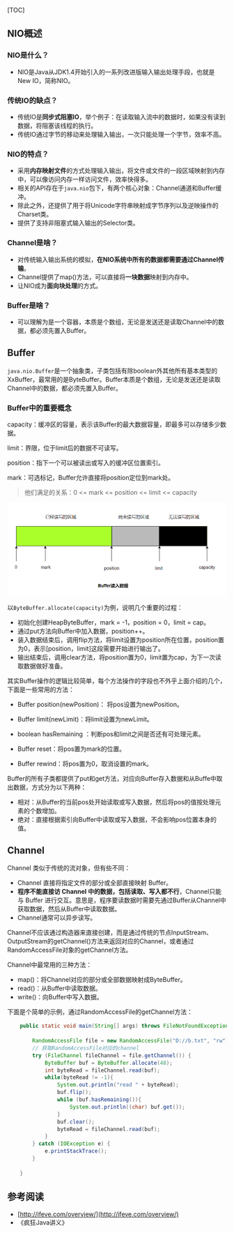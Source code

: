 [TOC]

## NIO概述

### NIO是什么？ 

- NIO是Java从JDK1.4开始引入的一系列改进版输入输出处理手段，也就是New IO，简称NIO。

### 传统IO的缺点？

- 传统IO是**同步式阻塞IO**，举个例子：在读取输入流中的数据时，如果没有读到数据，将阻塞该线程的执行。
- 传统IO通过字节的移动来处理输入输出，一次只能处理一个字节，效率不高。

### NIO的特点？

- 采用**内存映射文件**的方式处理输入输出，将文件或文件的一段区域映射到内存中，可以像访问内存一样访问文件，效率快得多。
- 相关的API存在于`java.nio`包下，有两个核心对象：Channel通道和Buffer缓冲。
- 除此之外，还提供了用于将Unicode字符串映射成字节序列以及逆映操作的Charset类。
- 提供了支持非阻塞式输入输出的Selector类。

### Channel是啥？

- 对传统输入输出系统的模拟，**在NIO系统中所有的数据都需要通过Channel传输**。
- Channel提供了map()方法，可以直接将**一块数据**映射到内存中。
- 让NIO成为**面向块处理**的方式。

### Buffer是啥？

- 可以理解为是一个容器，本质是个数组，无论是发送还是读取Channel中的数据，都必须先置入Buffer。

## Buffer

`java.nio.Buffer`是一个抽象类，子类包括有除boolean外其他所有基本类型的XxBuffer，最常用的是ByteBuffer。Buffer本质是个数组，无论是发送还是读取Channel中的数据，都必须先置入Buffer。

### Buffer中的重要概念

capacity：缓冲区的容量，表示该Buffer的最大数据容量，即最多可以存储多少数据。

limit：界限，位于limit后的数据不可读写。

position：指下一个可以被读出或写入的缓冲区位置索引。

mark：可选标记，Buffer允许直接将position定位到mark处。

> 他们满足的关系：0 <= mark <= position <= limit <= capacity

![image-20201219011845686](img/NIO/image-20201219011845686.png)

以`ByteBuffer.allocate(capacity)`为例，说明几个重要的过程：

- 初始化创建HeapByteBuffer，mark = -1，position = 0，limit = cap。
- 通过put方法向Buffer中加入数据，position++。
- 装入数据结束后，调用flip方法，将limit设置为position所在位置，position置为0，表示[position，limit]这段需要开始进行输出了。
- 输出结束后，调用clear方法，将position置为0，limit置为cap，为下一次读取数据做好准备。

其实Buffer操作的逻辑比较简单，每个方法操作的字段也不外乎上面介绍的几个，下面是一些常用的方法：

- Buffer position(newPosition)： 将pos设置为newPosition。
- Buffer limit(newLimit)：将limit设置为newLimit。
- boolean hasRemaining ：判断pos和limit之间是否还有可处理元素。

- Buffer reset：将pos置为mark的位置。
- Buffer rewind：将pos置为0，取消设置的mark。

Buffer的所有子类都提供了put和get方法，对应向Buffer存入数据和从Buffe中取出数据，方式分为以下两种：

- 相对：从Buffer的当前pos处开始读取或写入数据，然后将pos的值按处理元素的个数增加。
- 绝对：直接根据索引向Buffer中读取或写入数据，不会影响pos位置本身的值。

## Channel

Channel 类似于传统的流对象，但有些不同：

- Channel 直接将指定文件的部分或全部直接映射 Buffer。
- **程序不能直接访 Channel 中的数据，包括读取、写入都不行**，Channel只能与 Buffer 进行交互。意思是，程序要读数据时需要先通过Buffer从Channel中获取数据，然后从Buffer中读取数据。
- Channel通常可以异步读写。

Channel不应该通过构造器来直接创建，而是通过传统的节点InputStream、OutputStream的getChannel()方法来返回对应的Channel，或者通过RandomAccessFile对象的getChannel方法。

Channel中最常用的三种方法：

- map()：将Channel对应的部分或全部数据映射成ByteBuffer。
- read()：从Buffer中读取数据。
- write()：向Buffer中写入数据。

下面是个简单的示例，通过RandomAccessFile的getChannel方法：

```java
    public static void main(String[] args) throws FileNotFoundException {

        RandomAccessFile file = new RandomAccessFile("D://b.txt", "rw");
        // 获取RandomAccessFile对应的channel
        try (FileChannel fileChannel = file.getChannel()) {
            ByteBuffer buf = ByteBuffer.allocate(48);
            int byteRead = fileChannel.read(buf);
            while(byteRead != -1){
                System.out.println("read " + byteRead);
                buf.flip();
                while (buf.hasRemaining()){
                    System.out.println((char) buf.get());
                }
                buf.clear();
                byteRead = fileChannel.read(buf);
            }
        } catch (IOException e) {
            e.printStackTrace();
        }

    }
```









## 参考阅读

- [http://ifeve.com/overview/](http://ifeve.com/overview/)
- 《疯狂Java讲义》